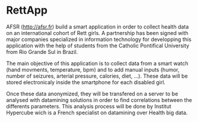 # RettApp

AFSR (http://afsr.fr) build a smart application in order to collect health data on an international cohort of Rett girls. A partnership has been signed with major companies specialized in information technology for developping
this application with the help of students from the Catholic Pontifical University from
Rio Grande Sul in Brazil.

The main objective of this application is to collect data from a smart watch
(hand movments, temperature, bpm) and to add manual inputs (humor, number of seizures,
arterial pressure, calories, diet, ...). These data will be stored electronicaly inside
the smartphone for each disabled girl.

Once these data anonymized, they will be transfered on a server to be analysed with datamining solutions
in order to find correlations between the differents parameters.
This analysis process will be done by Institut Hypercube wich is a French specialist on
datamining over Health big data.
